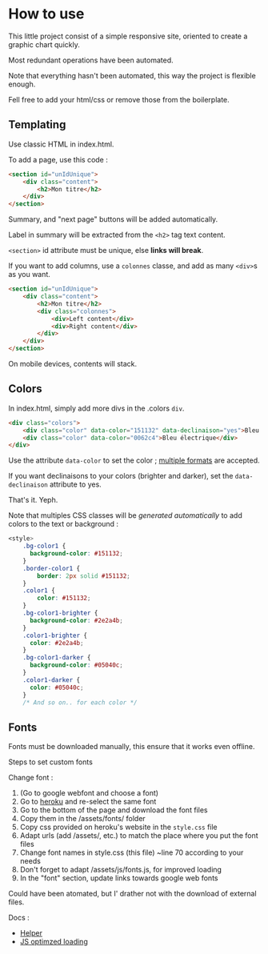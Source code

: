 # How to use

This little project consist of a simple responsive site, oriented to create a graphic chart quickly.

Most redundant operations have been automated.

Note that everything hasn't been automated, this way the project is flexible enough.

Fell free to add your html/css or remove those from the boilerplate.

## Templating

Use classic HTML in index.html.

To add a page, use this code :

```html
<section id="unIdUnique">
    <div class="content">
        <h2>Mon titre</h2>
    </div>
</section>
```

Summary, and "next page" buttons will be added automatically.

Label in summary will be extracted from the `<h2>` tag text content.

`<section>` id attribute must be unique, else **links will break**.

If you want to add columns, use a `colonnes` classe, and add as many `<div>`s as you want.

```html
<section id="unIdUnique">
    <div class="content">
        <h2>Mon titre</h2>
        <div class="colonnes">
            <div>Left content</div>
            <div>Right content</div>
        </div>
    </div>
</section>
```

On mobile devices, contents will stack.

## Colors

In index.html, simply add more divs in the .colors `div`.

```html
<div class="colors">
    <div class="color" data-color="151132" data-declinaison="yes">Bleu nuit</div>
    <div class="color" data-color="0062c4">Bleu électrique</div>
</div>
```

Use the attribute `data-color` to set the color ; [multiple formats](https://github.com/bgrins/TinyColor#accepted-string-input) are accepted.

If you want declinaisons to your colors (brighter and darker), set the `data-declinaison` attribute to yes.

That's it. Yeph.

Note that multiples CSS classes will be *generated automatically* to add colors to the text or background :

```css
<style>
    .bg-color1 {
      background-color: #151132;
    }
    .border-color1 {
        border: 2px solid #151132;
    }
    .color1 {
        color: #151132;
    }
    .bg-color1-brighter {
      background-color: #2e2a4b;
    }
    .color1-brighter {
      color: #2e2a4b;
    }
    .bg-color1-darker {
      background-color: #05040c;
    }
    .color1-darker {
      color: #05040c;
    }
    /* And so on.. for each color */
```

## Fonts

Fonts must be downloaded manually, this ensure that it works even offline.

Steps to set custom fonts

Change font :

1. (Go to google webfont and choose a font)
2. Go to [heroku](https://google-webfonts-helper.herokuapp.com/fonts/) and re-select the same font
3. Go to the bottom of the page and download the font files
4. Copy them in the /assets/fonts/ folder
5. Copy css provided on heroku's website in the `style.css` file
6. Adapt urls (add /assets/, etc.) to match the place where you put the font files
7. Change font names in style.css (this file) ~line 70 according to your needs
8. Don't forget to adapt /assets/js/fonts.js, for improved loading
9. In the "font" section, update links towards google web fonts

Could have been atomated, but I' drather not with the download of external files.

Docs :

- [Helper](https://google-webfonts-helper.herokuapp.com/fonts/roboto-condensed)
- [JS optimzed loading](https://github.com/bramstein/fontfaceobserver)
